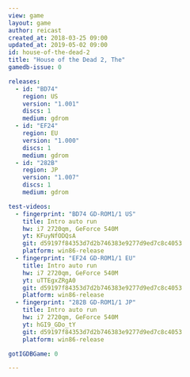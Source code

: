 ```yaml
---
view: game
layout: game
author: reicast
created_at: 2018-03-25 09:00
updated_at: 2019-05-02 09:00
id: house-of-the-dead-2
title: "House of the Dead 2, The"
gamedb-issue: 0

releases:
  - id: "BD74"
    region: US
    version: "1.001"
    discs: 1
    medium: gdrom
  - id: "EF24"
    region: EU
    version: "1.000"
    discs: 1
    medium: gdrom
  - id: "282B"
    region: JP
    version: "1.007"
    discs: 1
    medium: gdrom

test-videos:
  - fingerprint: "BD74 GD-ROM1/1 US"
    title: Intro auto run
    hw: i7 2720qm, GeForce 540M
    yt: KFuyNfODQsA
    git: d59197f84353d7d2b746383e9277d9ed7c8c4053
    platform: win86-release
  - fingerprint: "EF24 GD-ROM1/1 EU"
    title: Intro auto run
    hw: i7 2720qm, GeForce 540M
    yt: uTTEgxZRgA0
    git: d59197f84353d7d2b746383e9277d9ed7c8c4053
    platform: win86-release
  - fingerprint: "282B GD-ROM1/1 JP"
    title: Intro auto run
    hw: i7 2720qm, GeForce 540M
    yt: hGI9_GDo_tY
    git: d59197f84353d7d2b746383e9277d9ed7c8c4053
    platform: win86-release

gotIGDBGame: 0

---
```


